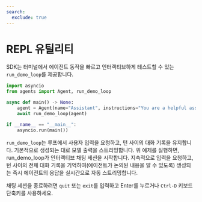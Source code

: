 ```yaml
---
search:
  exclude: true
---
```

# REPL 유틸리티

SDK는 터미널에서 에이전트 동작을 빠르고 인터랙티브하게 테스트할 수 있는 `run_demo_loop`를 제공합니다.

```python
import asyncio
from agents import Agent, run_demo_loop

async def main() -> None:
    agent = Agent(name="Assistant", instructions="You are a helpful assistant.")
    await run_demo_loop(agent)

if __name__ == "__main__":
    asyncio.run(main())
```

`run_demo_loop`는 루프에서 사용자 입력을 요청하고, 턴 사이의 대화 기록을 유지합니다. 기본적으로 생성되는 대로 모델 출력을 스트리밍합니다. 위 예제를 실행하면, run_demo_loop가 인터랙티브 채팅 세션을 시작합니다. 지속적으로 입력을 요청하고, 턴 사이의 전체 대화 기록을 기억하여(에이전트가 논의된 내용을 알 수 있도록) 생성되는 즉시 에이전트의 응답을 실시간으로 자동 스트리밍합니다.

채팅 세션을 종료하려면 `quit` 또는 `exit`를 입력하고 Enter를 누르거나 `Ctrl-D` 키보드 단축키를 사용하세요.